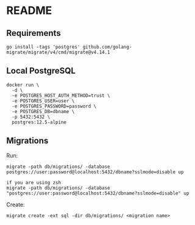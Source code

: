 # README

## Requirements

```
go install -tags 'postgres' github.com/golang-migrate/migrate/v4/cmd/migrate@v4.14.1
```

## Local PostgreSQL

```
docker run \
  -d \
  -e POSTGRES_HOST_AUTH_METHOD=trust \
  -e POSTGRES_USER=user \
  -e POSTGRES_PASSWORD=password \
  -e POSTGRES_DB=dbname \
  -p 5432:5432 \
  postgres:12.5-alpine
```

## Migrations

Run:

```
migrate -path db/migrations/ -database postgres://user:password@localhost:5432/dbname?sslmode=disable up

if you are using zsh 
migrate -path db/migrations/ -database "postgres://user:password@localhost:5432/dbname?sslmode=disable" up
```

Create:

```
migrate create -ext sql -dir db/migrations/ <migration name>
```
